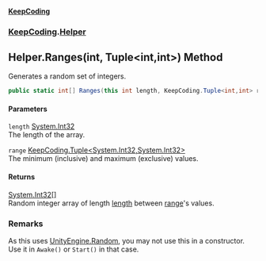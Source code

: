 #### [KeepCoding](index.md 'index')
### [KeepCoding](KeepCoding.md 'KeepCoding').[Helper](Helper.md 'KeepCoding.Helper')
## Helper.Ranges(int, Tuple&lt;int,int&gt;) Method
Generates a random set of integers.  
```csharp
public static int[] Ranges(this int length, KeepCoding.Tuple<int,int> range);
```
#### Parameters
<a name='KeepCoding.Helper.Ranges(int.KeepCoding.Tuple.int.int.).length'></a>
`length` [System.Int32](https://docs.microsoft.com/en-us/dotnet/api/System.Int32 'System.Int32')  
The length of the array.
  
<a name='KeepCoding.Helper.Ranges(int.KeepCoding.Tuple.int.int.).range'></a>
`range` [KeepCoding.Tuple&lt;](Tuple.T1.T2..md 'KeepCoding.Tuple&lt;T1,T2&gt;')[System.Int32](https://docs.microsoft.com/en-us/dotnet/api/System.Int32 'System.Int32')[,](Tuple.T1.T2..md 'KeepCoding.Tuple&lt;T1,T2&gt;')[System.Int32](https://docs.microsoft.com/en-us/dotnet/api/System.Int32 'System.Int32')[&gt;](Tuple.T1.T2..md 'KeepCoding.Tuple&lt;T1,T2&gt;')  
The minimum (inclusive) and maximum (exclusive) values.
  
#### Returns
[System.Int32](https://docs.microsoft.com/en-us/dotnet/api/System.Int32 'System.Int32')[[]](https://docs.microsoft.com/en-us/dotnet/api/System.Array 'System.Array')  
Random integer array of length [length](Helper.Ranges.ipEgOeA2zCHGTkFu9lOmsA.md#KeepCoding.Helper.Ranges(int.KeepCoding.Tuple.int.int.).length 'KeepCoding.Helper.Ranges(int, KeepCoding.Tuple&lt;int,int&gt;).length') between [range](Helper.Ranges.ipEgOeA2zCHGTkFu9lOmsA.md#KeepCoding.Helper.Ranges(int.KeepCoding.Tuple.int.int.).range 'KeepCoding.Helper.Ranges(int, KeepCoding.Tuple&lt;int,int&gt;).range')'s values.
### Remarks
As this uses [UnityEngine.Random](https://docs.microsoft.com/en-us/dotnet/api/UnityEngine.Random 'UnityEngine.Random'), you may not use this in a constructor. Use it in `Awake()` or `Start()` in that case.  
